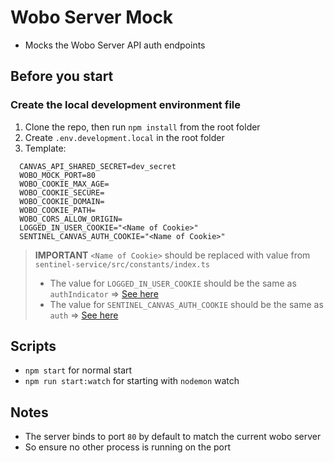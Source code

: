 # Wobo Server Mock
* Mocks the Wobo Server API auth endpoints

## Before you start

### Create the local development environment file
1. Clone the repo, then run `npm install` from the root folder
2. Create `.env.development.local` in the root folder
3. Template:

  ```
    CANVAS_API_SHARED_SECRET=dev_secret
    WOBO_MOCK_PORT=80
    WOBO_COOKIE_MAX_AGE=
    WOBO_COOKIE_SECURE=
    WOBO_COOKIE_DOMAIN=
    WOBO_COOKIE_PATH=
    WOBO_CORS_ALLOW_ORIGIN=
    LOGGED_IN_USER_COOKIE="<Name of Cookie>"
    SENTINEL_CANVAS_AUTH_COOKIE="<Name of Cookie>"
  ```
> **IMPORTANT**
> `<Name of Cookie>` should be replaced with value from `sentinel-service/src/constants/index.ts`
>   * The value for `LOGGED_IN_USER_COOKIE` should be the same as `authIndicator` => [See here](https://github.com/Workboard/okr-canvas/blob/836b7da139910b4f8689ad1428f1a22e3c46ada3/sentinel-service/src/constants/index.ts#L3)
>   * The value for `SENTINEL_CANVAS_AUTH_COOKIE` should be the same as `auth` => [See here](https://github.com/Workboard/okr-canvas/blob/836b7da139910b4f8689ad1428f1a22e3c46ada3/sentinel-service/src/constants/index.ts#L2)


## Scripts
* `npm start` for normal start
* `npm run start:watch` for starting with `nodemon` watch


## Notes
* The server binds to port `80` by default to match the current wobo server
* So ensure no other process is running on the port